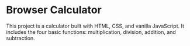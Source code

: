 # Browser Calculator
This project is a calculator built with HTML, CSS, and vanilla JavaScript. It includes the four basic functions: multiplication, division, addition, and subtraction.
